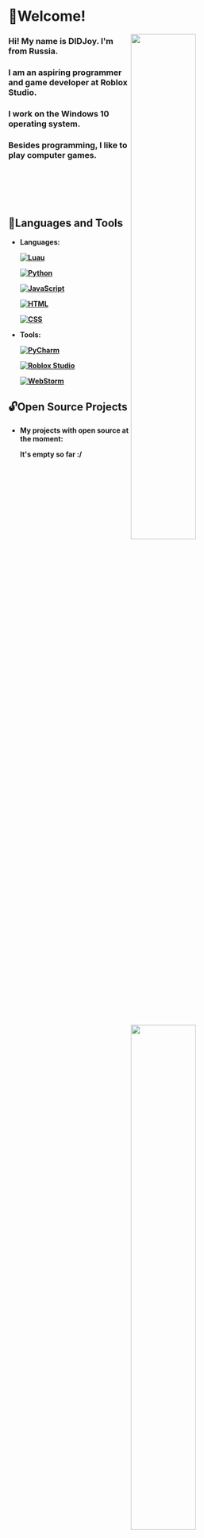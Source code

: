 <b>
    
# 👋Welcome! 
    
<img width="51%" align="right" src="https://github-readme-stats.vercel.app/api?username=MrDIDJoy&hide_border=true&count_private=true&layout=compact&hide_title=true&show_icons=true&theme=dracula&icon_color=5194f0&bg_color=0d1117&include_all_commits=true&rank_icon=github&show_icons=true">
<img width="51%" align="right" src="https://github-readme-streak-stats.herokuapp.com?user=MrDIDJoy&theme=dark">

### Hi! My name is DIDJoy. I'm from Russia.
### I am an aspiring programmer and game developer at Roblox Studio.
### I work on the Windows 10 operating system.
### Besides programming, I like to play computer games.
<br>
<br>
<br>
<br>

## 🔧Languages and Tools

- Languages:

    [![Luau](https://img.shields.io/badge/-Luau-090909?style=for-the-badge&logo=RobloxStudio&logoColor=27A0D9)](https://luau-lang.org/)

    [![Python](https://img.shields.io/badge/-Python-090909?style=for-the-badge&logo=Python&logoColor=27A0D9)](https://www.python.org/)

    [![JavaScript](https://img.shields.io/badge/-JS-090909?style=for-the-badge&logo=JavaScript&logoColor=27A0D9)]()

    [![HTML](https://img.shields.io/badge/-HTML-090909?style=for-the-badge&logo=html5&logoColor=27A0D9)]()

    [![CSS](https://img.shields.io/badge/-CSS-090909?style=for-the-badge&logo=CSS3&logoColor=27A0D9)]()

- Tools:

    [![PyCharm](https://img.shields.io/badge/-PyCharm-090909?style=for-the-badge&logo=PyCharm&logoColor=27A0D9)](https://www.jetbrains.com/pycharm)
    
    [![Roblox Studio](https://img.shields.io/badge/-Roblox&nbsp;Studio-090909?style=for-the-badge&logo=RobloxStudio&logoColor=27A0D9)](https://create.roblox.com)

    [![WebStorm](https://img.shields.io/badge/-WebStorm-090909?style=for-the-badge&logo=WebStorm&logoColor=27A0D9)](https://www.jetbrains.com/webstorm)

[//]: # (    [Pypresence]&#40;https://github.com/qwertyquerty/pypresence&#41; &#40;on Python&#41;)

## 🔓Open Source Projects
- My projects with open source at the moment:

    It's empty so far :/

</b>
